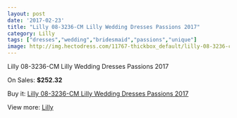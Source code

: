 ```yaml
---
layout: post
date: '2017-02-23'
title: "Lilly 08-3236-CM Lilly Wedding Dresses Passions 2017"
category: Lilly
tags: ["dresses","wedding","bridesmaid","passions","unique"]
image: http://img.hectodress.com/11767-thickbox_default/lilly-08-3236-cm-lilly-wedding-dresses-passions-2013.jpg
---
```

Lilly 08-3236-CM Lilly Wedding Dresses Passions 2017

On Sales: **$252.32**
<a href="https://www.hectodress.com/lilly/5788-lilly-08-3236-cm-lilly-wedding-dresses-passions-2013.html"><amp-img layout="responsive" width="600" height="600" src="//img.hectodress.com/11767-thickbox_default/lilly-08-3236-cm-lilly-wedding-dresses-passions-2013.jpg" alt="Lilly 08-3236-CM Lilly Wedding Dresses Passions 2017 0" /></a>
<a href="https://www.hectodress.com/lilly/5788-lilly-08-3236-cm-lilly-wedding-dresses-passions-2013.html"><amp-img layout="responsive" width="600" height="600" src="//img.hectodress.com/11768-thickbox_default/lilly-08-3236-cm-lilly-wedding-dresses-passions-2013.jpg" alt="Lilly 08-3236-CM Lilly Wedding Dresses Passions 2017 1" /></a>

Buy it: [Lilly 08-3236-CM Lilly Wedding Dresses Passions 2017](https://www.hectodress.com/lilly/5788-lilly-08-3236-cm-lilly-wedding-dresses-passions-2013.html "Lilly 08-3236-CM Lilly Wedding Dresses Passions 2017")

View more: [Lilly](https://www.hectodress.com/99-lilly "Lilly")